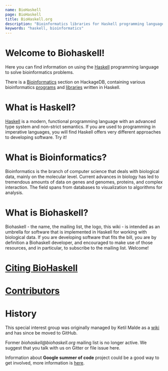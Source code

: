 ```yaml
---
name: BioHaskell
page: BioHaskell
title: BioHaskell.org
description: "Bioinformatics libraries for Haskell programming language"
keywords: "haskell, bioinformatics"
---
```

<!-- Favicons -->
<link rel="icon" type="image/png" sizes="16x16" href="static/img/biohaskell-favicon.png">
<link rel="shortcut icon" href="static/favicon.ico">

# Welcome to Biohaskell!

Here you can find information on using the [Haskell](http://haskell.org/) programming language to solve bioinformatics problems.


There is a [Bioinformatics](http://hackage.haskell.org/packages/archive/pkg-list.html#cat:Bioinformatics) section on HackageDB, containing various bioinformatics [programs](https://github.com/BioHaskell/biohaskell.github.io/wiki/Applications) and [libraries](https://github.com/BioHaskell/biohaskell.github.io/wiki/Libraries) written in Haskell.

# What is Haskell?

[Haskell](http://haskell.org) is a modern, functional programming language with an advanced type system and non-strict semantics.  If you are used to programming in imperative languages, you will find Haskell offers very different approaches to developing software.  Try it!

# What is Bioinformatics?

Bioinformatics is the branch of computer science that deals with biological data, mainly on the molecular level.  Current advances in biology has
led to tremendous amounts of data on genes and genomes, proteins, and complex interaction.  The field spans from databases to visualization to algorithms for analysis.

# What is Biohaskell?

Biohaskell - the name, the mailing list, the logo, this wiki - is intended as an umbrella for software that is implemented in Haskell for working with biological data.
If you are developing software that fits the bill, you are by definition a Biohaskell developer, and encouraged to make use of those resources, and in particular, to subscribe to the mailing list.  Welcome!

# [Citing BioHaskell](https://github.com/BioHaskell/biohaskell.github.io/wiki/Citing)

# [Contributors](https://github.com/BioHaskell/biohaskell.github.io/wiki/Contributors)

# History

This special interest group was originally managed by Ketil Malde as a [wiki](https://github.com/BioHaskell/biohaskell.github.io/wiki/)
and has since be moved to GitHub.

Former _biohaskell@biohaskell.org_ mailing list is no longer active.
We suggest that you talk with us on Gitter or file issue here.

Information about **Google summer of code** project could be a good way to get involved, more information is [here](https://github.com/BioHaskell/biohaskell.github.io/wiki/Google_Summer_of_Code).

